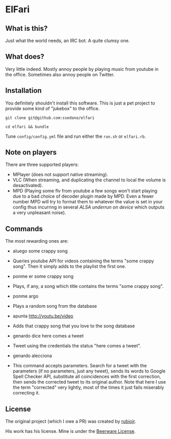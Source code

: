 # ElFari
## What is this?

Just what the world needs, an IRC bot. A quite clumsy one.

## What does?

Very little indeed. Mostly annoy people by playing music from youtube in the office. Sometimes also annoy people on Twitter.

## Installation

You definitely shouldn't install this software. This is just a pet project to provide some kind of "jukebox" to the office.

```
git clone git@github.com:ssedano/elfari

cd elfari && bundle
```

Tune `config/config.yml` file and run either the `run.sh` or `elfari.rb`.

## Note on players

There are three supported players:

* MPlayer (does not support native streaming).
* VLC (When streaming, and duplicating the channel to local the volume is desactivated).
* MPD (Playing some flv from youtube a few songs won't start playing due to a bad choice of decoder plugin made by MPD. Even a fewer number MPD will try to format them to whatever the value is set in your config thus incurring in several <i>ALSA underrun on device </i> which outputs a very unpleasant noise).

## Commands

The most rewarding ones are:

* aluego some crappy song
- Queries youtube API for videos containing the terms "some crappy song". Then it simply adds to the playlist the first one.

* ponme er some crappy song
- Plays, if any, a song which title contains the terms "some crappy song".

* ponme argo
- Plays a random song from the database

* apunta http://youtu.be/video
- Adds that crappy song that you love to the song database

* genardo dice here comes a tweet
- Tweet using the credentials the status "here comes a tweet".

* genardo alecciona
- This command accepts parameters. Search for a tweet with the parameters (if no parameters, just any tweet), sends its words to Google Spell Checker API, substitute all coincidences with the first correction, then sends the corrected tweet to its original author. Note that here I use the term "corrected" very lightly, most of the times it just fails miserably correcting it.

## License

The original project (which I owe a PR) was created by [rubiojr](https://github.com/rubiojr).

His work has his license. Mine is under the [Beerware License](http://en.wikipedia.org/wiki/Beerware).

